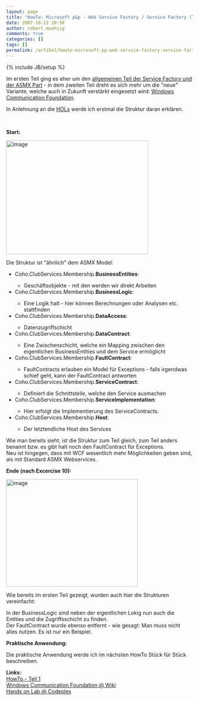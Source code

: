 ```yaml
---
layout: page
title: "HowTo: Microsoft p&p - Web Service Factory / Service Factory (Teil 2: WCF Variante)"
date: 2007-10-22 20:58
author: robert.muehsig
comments: true
categories: []
tags: []
permalink: /artikel/howto-microsoft-pp-web-service-factory-service-factory-teil-2-wcf-variante
---
```

{% include JB/setup %}
<p>Im ersten Teil ging es eher um den <a href="{{BASE_PATH}}/artikel/howto-microsoft-pp-web-service-factory-service-factory-teil-1-grundlagen-asmx-variante/">allgemeinen Teil der Service Factory und der ASMX Part</a>&nbsp;- in dem zweiten Teil dreht es sich mehr um die "neue" Variante, welche auch in Zukunft verstärkt eingesetzt wird: <a href="http://de.wikipedia.org/wiki/Windows_Communication_Foundation">Windows Communication Foundation</a>.</p> <p>In Anlehnung an die <a href="http://www.codeplex.com/servicefactory/Wiki/View.aspx?title=HandsOnLab&amp;referringTitle=Home">HOLs</a> werde ich erstmal die Struktur daran erklären.</p> <p>&nbsp;</p> <p><strong>Start:</strong></p> <p><a href="{{BASE_PATH}}/assets/wp-images-de/image85.png" atomicselection="true"><img style="border-right: 0px; border-top: 0px; border-left: 0px; border-bottom: 0px" height="307" alt="image" src="{{BASE_PATH}}/assets/wp-images-de/image-thumb64.png" width="383" border="0"></a> </p> <p>Die Struktur ist "ähnlich" dem ASMX Model:</p> <ul> <li>Coho.ClubServices.Membership.<strong>BusinessEntities</strong>:</li> <ul> <li>Geschäftsobjekte - mit den werden wir direkt Arbeiten</li></ul> <li>Coho.ClubServices.Membership.<strong>BusinessLogic</strong>:</li> <ul> <li>Eine Logik halt - hier können Berechnungen oder Analysen etc. stattfinden</li></ul> <li>Coho.ClubServices.Membership.<strong>DataAccess</strong>:</li> <ul> <li>Datenzugriffschicht</li></ul> <li>Coho.ClubServices.Membership.<strong>DataContract</strong>:</li> <ul> <li>Eine Zwischenschicht, welche ein Mapping zwischen den eigentlichen BusinessEntities und dem Service ermöglicht</li></ul> <li>Coho.ClubServices.Membership.<strong>FaultContract</strong>:</li> <ul> <li>FaultContracts erlauben ein Model für Exceptions - falls irgendwas schief geht, kann der FaultContract antworten</li></ul> <li>Coho.ClubServices.Membership.<strong>ServiceContract</strong>:</li> <ul> <li>Definiert die Schnittstelle, welche den Service ausmachen</li></ul> <li>Coho.ClubServices.Membership.<strong>ServiceImplementation</strong>:</li> <ul> <li>Hier erfolgt die Implementierung des ServiceContracts.</li></ul> <li>Coho.ClubServices.Membership.<strong>Host</strong>:</li> <ul> <li>Der letztendliche Host des Services</li></ul></ul> <p>Wie man bereits sieht, ist die Struktur zum Teil gleich, zum Teil anders benannt bzw. es gibt halt noch den FaultContract für Exceptions.<br>Neu ist hingegen, dass mit WCF wesentlich mehr Möglichkeiten geben sind, als mit Standard ASMX Webservices.</p> <p><strong>Ende (nach Excercise 10):</strong></p> <p><a href="{{BASE_PATH}}/assets/wp-images-de/image86.png" atomicselection="true"><img style="border-right: 0px; border-top: 0px; border-left: 0px; border-bottom: 0px" height="290" alt="image" src="{{BASE_PATH}}/assets/wp-images-de/image-thumb65.png" width="355" border="0"></a> </p> <p>Wie bereits im ersten Teil gezeigt, wurden auch hier die Strukturen vereinfacht:</p> <p>In der BusinessLogic sind neben der eigentlichen Lokig nun auch die Entities und die Zugriffsschicht zu finden.<br>Der FaultContract wurde ebenso entfernt - wie gesagt: Man muss nicht alles nutzen. Es ist nur ein Beispiel.</p> <p><strong>Praktische Anwendung:</strong></p> <p>Die praktische Anwendung werde ich im nächsten HowTo Stück für Stück beschreiben.</p> <p><strong>Links:<br></strong><a href="{{BASE_PATH}}/artikel/howto-microsoft-pp-web-service-factory-service-factory-teil-1-grundlagen-asmx-variante/">HowTo - Teil 1</a><br><a href="http://de.wikipedia.org/wiki/Windows_Communication_Foundation">Windows Communication Foundation @ Wiki</a><br><a href="http://www.codeplex.com/servicefactory/Wiki/View.aspx?title=HandsOnLab&amp;referringTitle=Home">Hands on Lab @ Codeplex</a></p>
